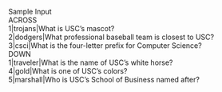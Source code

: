 Sample Input  
ACROSS  
1|trojans|What is USC’s mascot?  
2|dodgers|What professional baseball team is closest to USC?  
3|csci|What is the four-letter prefix for Computer Science?  
DOWN  
1|traveler|What is the name of USC’s white horse?  
4|gold|What is one of USC’s colors?  
5|marshall|Who is USC’s School of Business named after?  
